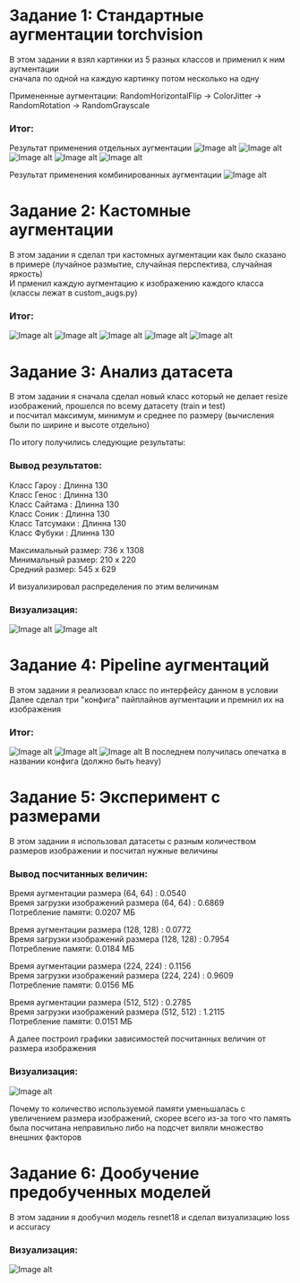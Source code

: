 # Задание 1: Стандартные аугментации torchvision

В этом задании я взял картинки из 5 разных классов и применил к ним аугментации \
сначала по одной на каждую картинку потом несколько на одну

Примененные аугментации:
RandomHorizontalFlip ->
ColorJitter ->
RandomRotation ->
RandomGrayscale

### Итог:
Результат применения отдельных аугментации 
![Image alt](https://github.com/T1h1ro-980/practice/blob/main/HW5/results/1%20task/result_aug_0.png)
![Image alt](https://github.com/T1h1ro-980/practice/blob/main/HW5/results/1%20task/result_aug_1.png)
![Image alt](https://github.com/T1h1ro-980/practice/blob/main/HW5/results/1%20task/result_aug_2.png)
![Image alt](https://github.com/T1h1ro-980/practice/blob/main/HW5/results/1%20task/result_aug_3.png)
![Image alt](https://github.com/T1h1ro-980/practice/blob/main/HW5/results/1%20task/result_aug_4.png)

Результат применения комбинированных аугментации 
![Image alt](https://github.com/T1h1ro-980/practice/blob/main/HW5/results/1%20task/result_aug_all.png)

# Задание 2: Кастомные аугментации

В этом задании я сделал три кастомных аугментации как было сказано в примере (лучайное размытие, случайная перспектива, случайная яркость) \
И прменил каждую аугментацию к изображению каждого класса
(классы лежат в custom_augs.py)

### Итог:
![Image alt](https://github.com/T1h1ro-980/practice/blob/main/HW5/results/2%20task/result_custom_aug_0.png)
![Image alt](https://github.com/T1h1ro-980/practice/blob/main/HW5/results/2%20task/result_custom_aug_1.png)
![Image alt](https://github.com/T1h1ro-980/practice/blob/main/HW5/results/2%20task/result_custom_aug_2.png)
![Image alt](https://github.com/T1h1ro-980/practice/blob/main/HW5/results/2%20task/result_custom_aug_3.png)
![Image alt](https://github.com/T1h1ro-980/practice/blob/main/HW5/results/2%20task/result_custom_aug_4.png)

# Задание 3: Анализ датасета
В этом задании я сначала сделал новый класс который не делает resize изображений, прошелся по всему датасету (train и test) \
и посчитал максимум, минимум и среднее по размеру (вычисления были по ширине и высоте отдельно)

По итогу получились следующие результаты: 

### Вывод результатов:
Класс Гароу : Длинна 130 \
Класс Генос : Длинна 130 \
Класс Сайтама : Длинна 130 \
Класс Соник : Длинна 130 \
Класс Татсумаки : Длинна 130 \
Класс Фубуки : Длинна 130 

Максимальный размер: 736 x 1308 \
Минимальный размер: 210 x 220 \
Средний размер: 545 x 629 

И визуализировал распределения по этим величинам
### Визуализация:
![Image alt](https://github.com/T1h1ro-980/practice/blob/main/HW5/results/3%20task/distribution_classes.png)
![Image alt](https://github.com/T1h1ro-980/practice/blob/main/HW5/results/3%20task/distribution_size.png)


# Задание 4: Pipeline аугментаций
В этом задании я реализовал класс по интерфейсу данном в условии
Далее сделал три "конфига" пайплайнов аугментации и премнил их на изображения
### Итог:
![Image alt](https://github.com/T1h1ro-980/practice/blob/main/HW5/results/4%20task/result_light_aug.png)
![Image alt](https://github.com/T1h1ro-980/practice/blob/main/HW5/results/4%20task/result_medium_aug.png)
![Image alt](https://github.com/T1h1ro-980/practice/blob/main/HW5/results/4%20task/result_heavy_aug.png)
В последнем получилась опечатка в названии конфига (должно быть heavy)

# Задание 5: Эксперимент с размерами

В этом задании я использовал датасеты с разным количеством размеров изображении и посчитал нужные величины

### Вывод посчитанных величин:
Время аугментации размера (64, 64) : 0.0540 \
Время загрузки изображений размера (64, 64) : 0.6869 \
Потребление памяти: 0.0207 МБ


Время аугментации размера (128, 128) : 0.0772  \
Время загрузки изображений размера (128, 128) : 0.7954 \
Потребление памяти: 0.0184 МБ


Время аугментации размера (224, 224) : 0.1156  \
Время загрузки изображений размера (224, 224) : 0.9609 \
Потребление памяти: 0.0156 МБ


Время аугментации размера (512, 512) : 0.2785  \
Время загрузки изображений размера (512, 512) : 1.2115 \
Потребление памяти: 0.0151 МБ

А далее построил графики зависимостей посчитанных величин от размера изображения
### Визуализация:
![Image alt](https://github.com/T1h1ro-980/practice/blob/main/HW5/results/5%20task/size_vs_any.png)

Почему то количество используемой памяти уменьшалась с увеличением размера изображений, скорее всего из-за того что память была посчитана неправильно либо на подсчет виляли множество внешних факторов

# Задание 6: Дообучение предобученных моделей

В этом задании я дообучил модель resnet18 и сделал визуализацию loss и accuracy

### Визуализация:
![Image alt](https://github.com/T1h1ro-980/practice/blob/main/HW5/results/6%20task/loss_acc.png)

